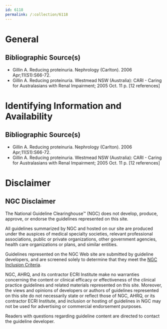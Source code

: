 ```yaml
---
id: 6118
permalink: /:collection/6118
---
```


# General

## Bibliographic Source(s)

- Gillin A. Reducing proteinuria. Nephrology (Carlton). 2006 Apr;11(S1):S66-72.
- Gillin A. Reducing proteinuria. Westmead NSW (Australia): CARI - Caring for Australasians with Renal Impairment; 2005 Oct. 11 p. [12 references]

# Identifying Information and Availability

## Bibliographic Source(s)

- Gillin A. Reducing proteinuria. Nephrology (Carlton). 2006 Apr;11(S1):S66-72.
- Gillin A. Reducing proteinuria. Westmead NSW (Australia): CARI - Caring for Australasians with Renal Impairment; 2005 Oct. 11 p. [12 references]

# Disclaimer

## NGC Disclaimer

The National Guideline Clearinghouse™ (NGC) does not develop, produce, approve, or endorse the guidelines represented on this site.

All guidelines summarized by NGC and hosted on our site are produced under the auspices of medical specialty societies, relevant professional associations, public or private organizations, other government agencies, health care organizations or plans, and similar entities.

Guidelines represented on the NGC Web site are submitted by guideline developers, and are screened solely to determine that they meet the [NGC Inclusion Criteria](/help-and-about/summaries/inclusion-criteria).

NGC, AHRQ, and its contractor ECRI Institute make no warranties concerning the content or clinical efficacy or effectiveness of the clinical practice guidelines and related materials represented on this site. Moreover, the views and opinions of developers or authors of guidelines represented on this site do not necessarily state or reflect those of NGC, AHRQ, or its contractor ECRI Institute, and inclusion or hosting of guidelines in NGC may not be used for advertising or commercial endorsement purposes.

Readers with questions regarding guideline content are directed to contact the guideline developer.

